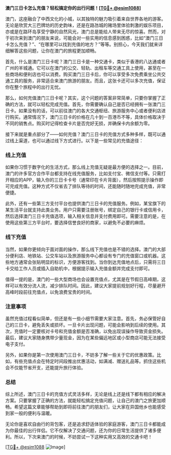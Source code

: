 **澳门三日卡怎么充值？轻松搞定你的出行问题！[[TG💪+ @esim1088](https://t.me/s/esim1088)]**

澳门，这座融合了中西文化的小城，以其独特的魅力吸引着来自世界各地的游客。无论是欣赏大三巴牌坊的历史韵味，还是在路氹城的赌场里体验刺激的娱乐项目，亦或是在路环岛享受宁静的自然风光，澳门总是能给人带来无尽的惊喜。然而，对于初次来到澳门的朋友来说，可能会对一些实用的信息感到困惑，比如“澳门三日卡怎么充值？”、“在哪里可以找到充值的地方？”等等。别担心，今天我们就来详细解答这些问题，让你在澳门的旅程更加顺畅。

首先，什么是澳门三日卡呢？澳门三日卡是一种交通卡，类似于香港的八达通或者广州的羊城通。它可以在澳门的公交、轻轨、出租车等交通工具上使用，甚至在一些商场和便利店也可以消费。购买澳门三日卡后，你可以享受多次免费乘坐公共交通工具的服务，非常适合来澳门旅游的朋友。而且，这张卡还可以多次充值，保证你在整个旅程中的出行无忧。

那么，如何充值澳门三日卡呢？其实，这个问题的答案非常简单，只要你掌握了正确的方法，就可以轻松完成充值。首先，你需要确认自己是否已经拥有一张澳门三日卡。如果没有的话，可以前往澳门的各大交通枢纽、旅游服务中心或者便利店进行购买。通常情况下，澳门三日卡的价格在几十到一百港币不等，具体价格取决于不同的销售点。购买时记得检查卡片是否完好无损，并确保卡内余额为零。

接下来就是重点部分了——如何充值？澳门三日卡的充值方式多种多样，既可以通过线上渠道，也可以通过线下方式进行。以下是一些常见的充值途径：

### **线上充值**
如果你习惯于数字化的生活方式，那么线上充值无疑是最方便的选择之一。目前，澳门的许多官方合作平台都支持在线充值服务，比如支付宝、微信支付等。只需打开相应的APP，输入你的三日卡卡号（通常印在卡片背面），然后按照提示操作即可完成充值。这种方式不仅省去了排队等待的时间，还能随时随地完成充值，非常便捷。

此外，还有一些第三方支付平台也提供澳门三日卡的充值服务。例如，某宝旗下的某生活平台就支持此类业务。用户只需要注册账号，绑定自己的银行卡或信用卡，然后选择澳门三日卡充值选项，输入相关信息并支付费用即可。需要注意的是，在使用这些第三方平台时，要选择信誉良好的商家，以避免不必要的麻烦。

### **线下充值**
当然，如果你更倾向于面对面的操作，那么线下充值也是不错的选择。澳门的大部分便利店、地铁站、公交车站以及旅游服务中心都设有专门的充值窗口或机器。这些地方通常会张贴明显的标识，方便游客找到。当你到达充值地点后，只需将三日卡交给工作人员或插入自助机中，根据提示输入充值金额并完成支付即可。

值得一提的是，澳门的一些大型商场也会设置充值点，尤其是在节假日高峰期，这样可以有效分流人流，减少排队时间。因此，建议大家提前规划好行程，尽量避开高峰时段前往充值点，以免浪费宝贵的时间。

### **注意事项**
虽然充值过程看似简单，但还是有一些小细节需要大家注意。首先，务必保管好自己的三日卡，避免丢失或损坏。一旦卡片出现问题，可能会影响到后续的使用。其次，充值时一定要核对卡号和充值金额是否准确，以免出现误操作导致资金损失。最后，建议大家随身携带少量现金，因为在某些偏远地区或小型商店可能无法接受电子支付。

另外，如果你是第一次使用澳门三日卡，不妨多了解一些关于它的优惠政策。比如，有些充值点会在特定时间段推出优惠活动，如满减、赠送礼品等。抓住这些机会不仅能节省开支，还能提升旅行体验。

### **总结**
综上所述，澳门三日卡的充值方式灵活多样，无论是线上还是线下都有相应的解决方案。只要掌握了正确的方法，就能轻松搞定充值问题，让自己的澳门之旅更加顺畅。希望这篇文章能够帮助到即将前往澳门的朋友们，让大家在异国他乡也能感受到家一般的便利与温暖。

无论你是喜欢自由行的背包客，还是追求舒适体验的家庭游客，澳门三日卡都能成为你最佳的出行伴侣。它不仅解决了交通问题，还为你的日常生活提供了诸多便利。所以，下次来澳门的时候，不妨尝试一下这种实用又高效的交通卡吧！

[[TG💪+ @esim1088](https://t.me/s/esim1088) ![Image](https://i.postimg.cc/4NQfJmqS/Snipaste-2025-05-13-00-14-12.png)]